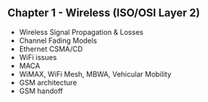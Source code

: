 ## Chapter 1 - Wireless (ISO/OSI Layer 2)

- Wireless Signal Propagation & Losses
- Channel Fading Models
- Ethernet CSMA/CD
- WiFi issues
- MACA
- WiMAX, WiFi Mesh, MBWA, Vehicular Mobility
- GSM architecture
- GSM handoff